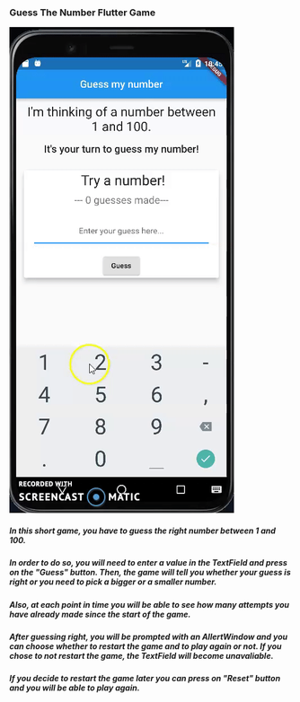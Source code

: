### Guess The Number Flutter Game

![Application Demo](Demo.gif)

##### In this short game, you have to guess the right number between 1 and 100.
##### In order to do so, you will need to enter a value in the TextField and press on the "Guess" button. Then, the game will tell you whether your guess is right or you need to pick a bigger or a smaller number.
##### Also, at each point in time you will be able to see how many attempts you have already made since the start of the game.
##### After guessing right, you will be prompted with an AllertWindow and you can choose whether to restart the game and to play again or not. If you chose to not restart the game, the TextField will become unavaliable. 
##### If you decide to restart the game later you can press on "Reset" button and you will be able to play again.
